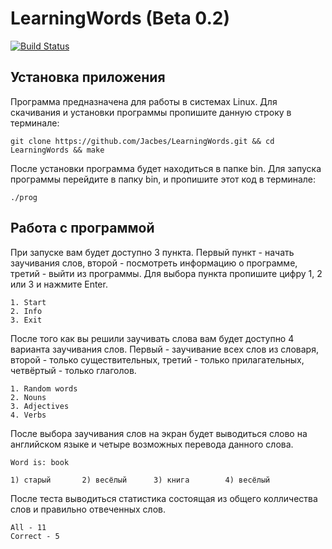 # LearningWords (Beta 0.2)
[![Build Status](https://travis-ci.org/Jacbes/LearningWords.svg?branch=master)](https://travis-ci.org/Jacbes/LearningWords)
## Установка приложения
Программа предназначена для работы в системах Linux.
Для скачивания и установки программы пропишите данную строку в терминале:
```
git clone https://github.com/Jacbes/LearningWords.git && cd LearningWords && make
```
После установки программа будет находиться в папке bin. Для запуска программы перейдите в папку bin, и пропишите этот код в терминале:
```
./prog
```
## Работа с программой
При запуске вам будет доступно 3 пункта.  Первый пункт - начать заучивания слов, второй - посмотреть информацию о программе, третий - выйти из программы. Для выбора пункта пропишите цифру 1, 2 или 3 и нажмите Enter.
```
1. Start
2. Info
3. Exit
```
После того как вы решили заучивать слова вам будет доступно 4 варианта заучивания слов. Первый - заучивание всеx слов из словаря, второй - только существительных, третий - только прилагательных, четвёртый - только глаголов.
```
1. Random words
2. Nouns
3. Adjectives
4. Verbs
```
После выбора заучивания слов на экран будет выводиться слово на английском языке и четыре возможных перевода данного слова.
```
Word is: book

1) старый       2) весёлый      3) книга        4) весёлый      

```
После теста выводиться статистика состоящая из общего колличества слов и правильно отвеченных слов.
```
All - 11
Correct - 5
```
